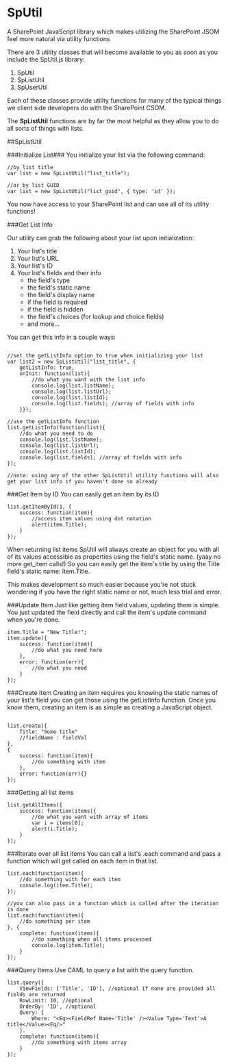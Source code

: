 SpUtil
======

A SharePoint JavaScript library which makes utilizing the SharePoint JSOM feel more natural via utility functions

There are 3 utility classes that will become available to you as soon as you include the SpUtil.js library:

1. SpUtil
2. SpListUtil
3. SpUserUtil

Each of these classes provide utility functions for many of the typical things we client side developers do with the SharePoint CSOM.

The **SpListUtil** functions are by far the most helpful as they allow you to do all sorts of things with lists.

##SpListUtil

###Initialize List###
You initialize your list via the following command: 

```
//by list title
var list = new SpListUtil("list_title");

//or by list GUID
var list = new SpListUtil("list_guid", { type: 'id' });

```
You now have access to your SharePoint list and can use all of its utility functions!

###Get List Info

Our utility can grab the following about your list upon initialization:

1. Your list's title
2. Your list's URL
3. Your list's ID
4. Your list's fields and their info
	* the field's type
	* the field's static name
	* the field's display name
	* if the field is required
	* if the field is hidden
	* the field's choices (for lookup and choice fields)
	* and more...

You can get this info in a couple ways:

```

//set the getListInfo option to true when initializing your list
var list2 = new SpListUtil("list_title", { 
	getListInfo: true,
	onInit: function(list){
		//do what you want with the list info
		console.log(list.listName);
		console.log(list.listUrl);
		console.log(list.listId);
		console.log(list.fields); //array of fields with info
	}});

//use the getListInfo function
list.getListInfo(function(list){
	//do what you need to do
	console.log(list.listName);
	console.log(list.listUrl);
	console.log(list.listId);
	console.log(list.fields); //array of fields with info
});

//note: using any of the other SpListUtil utility functions will also get your list info if you haven't done so already

```

###Get Item by ID
You can easily get an item by its ID
```
list.getItemById(1, {
	success: function(item){
		//access item values using dot notation
		alert(item.Title);
	}
});

```

When returning list items SpUtil will always create an object for you with all of its values accessible as properties using the field's static name. (yaay no more get_item calls!) 
So you can easily get the item's title by using the Title field's static name: item.Title.

This makes development so much easier because you're not stuck wondering if you have the right static name or not, much less trial and error.

###Update Item
Just like getting item field values, updating them is simple. You just updated the field directly and call the item's update command when you're done.
```
item.Title = "New Title!";
item.update({
	success: function(item){
		//do what you need here
	},
	error: function(err){
		//do what you need
	}
});
```

###Create Item
Creating an item requires you knowing the static names of your list's field you can get those using the getListInfo function. 
Once you know them, creating an item is as simple as creating a JavaScript object.

```

list.create({
	Title: "Some title"
	//fieldName : fieldVal
},
{
	success: function(item){
		//do something with item
	},
	error: function(err){}
});

```


###Getting all list items
```
list.getAllItems({
	success: function(items){
		//do what you want with array of items
		var i = items[0];
		alert(i.Title);
	}
});

```

###Iterate over all list items
You can call a list's .each command and pass a function which will get called on each item in that list. 
```
list.each(function(item){
	//do something with for each item
	console.log(item.Title);
});

//you can also pass in a function which is called after the iteration is done
list.each(function(item){
	//do something per item
}, {
	complete: function(items){
		//do something when all items processed
		console.log(item.Title);
	}
});

```

###Query Items
Use CAML to query a list with the query function.
```
list.query({
	ViewFields: ['Title', 'ID'], //optional if none are provided all fields are returned
	RowLimit: 10, //optional
	OrderBy: 'ID', //optional
	Query: {
		Where: "<Eq><FieldRef Name='Title' /><Value Type='Text'>A title</Value><Eq/>"
	}.
	complete: function(items){
		//do something with items array
	}
});


```